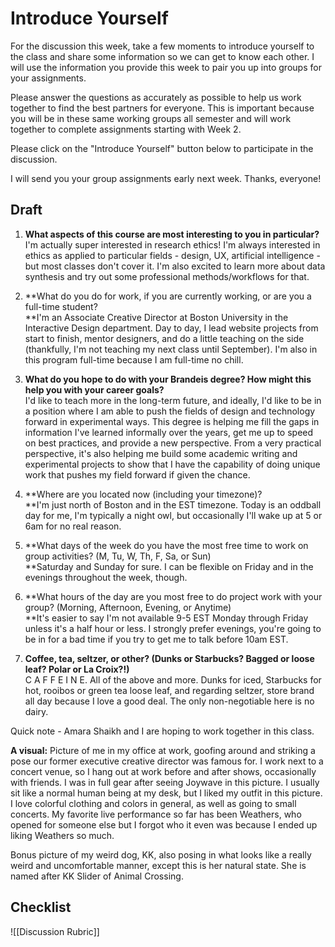 # Introduce Yourself
For the discussion this week, take a few moments to introduce yourself to the class and share some information so we can get to know each other. I will use the information you provide this week to pair you up into groups for your assignments.  

Please answer the questions as accurately as possible to help us work together to find the best partners for everyone. This is important because you will be in these same working groups all semester and will work together to complete assignments starting with Week 2. 

Please click on the "Introduce Yourself" button below to participate in the discussion.   

I will send you your group assignments early next week. Thanks, everyone!

## Draft
1.  **What aspects of this course are most interesting to you in particular?**  
    I'm actually super interested in research ethics! I'm always interested in ethics as applied to particular fields - design, UX, artificial intelligence - but most classes don't cover it. I'm also excited to learn more about data synthesis and try out some professional methods/workflows for that.  
    
2.  **What do you do for work, if you are currently working, or are you a full-time student?  
    **I'm an Associate Creative Director at Boston University in the Interactive Design department. Day to day, I lead website projects from start to finish, mentor designers, and do a little teaching on the side (thankfully, I'm not teaching my next class until September). I'm also in this program full-time because I am full-time no chill.  
    
3.  **What do you hope to do with your Brandeis degree? How might this help you with your career goals?**  
    I'd like to teach more in the long-term future, and ideally, I'd like to be in a position where I am able to push the fields of design and technology forward in experimental ways. This degree is helping me fill the gaps in information I've learned informally over the years, get me up to speed on best practices, and provide a new perspective. From a very practical perspective, it's also helping me build some academic writing and experimental projects to show that I have the capability of doing unique work that pushes my field forward if given the chance.  
    
4.  **Where are you located now (including your timezone)?  
    **I'm just north of Boston and in the EST timezone. Today is an oddball day for me, I'm typically a night owl, but occasionally I'll wake up at 5 or 6am for no real reason.
    
5.  **What days of the week do you have the most free time to work on group activities? (M, Tu, W, Th, F, Sa, or Sun)  
    **Saturday and Sunday for sure. I can be flexible on Friday and in the evenings throughout the week, though.
    
6.  **What hours of the day are you most free to do project work with your group? (Morning, Afternoon, Evening, or Anytime)  
    **It's easier to say I'm not available 9-5 EST Monday through Friday unless it's a half hour or less. I strongly prefer evenings, you're going to be in for a bad time if you try to get me to talk before 10am EST.
    
7.  **Coffee, tea, seltzer, or other? (Dunks or Starbucks? Bagged or loose leaf? Polar or La Croix?!)**  
    C A F F E I N E. All of the above and more. Dunks for iced, Starbucks for hot, rooibos or green tea loose leaf, and regarding seltzer, store brand all day because I love a good deal. The only non-negotiable here is no dairy.      

Quick note - Amara Shaikh and I are hoping to work together in this class.  

**A visual:** Picture of me in my office at work, goofing around and striking a pose our former executive creative director was famous for. I work next to a concert venue, so I hang out at work before and after shows, occasionally with friends. I was in full gear after seeing Joywave in this picture. I usually sit like a normal human being at my desk, but I liked my outfit in this picture. I love colorful clothing and colors in general, as well as going to small concerts. My favorite live performance so far has been Weathers, who opened for someone else but I forgot who it even was because I ended up liking Weathers so much.  

Bonus picture of my weird dog, KK, also posing in what looks like a really weird and uncomfortable manner, except this is her natural state. She is named after KK Slider of Animal Crossing.


## Checklist
![[Discussion Rubric]]